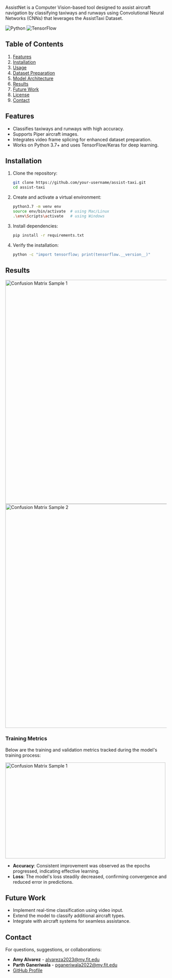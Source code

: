 AssistNet is a Computer Vision-based tool designed to assist aircraft navigation by classifying taxiways and runways using Convolutional Neural Networks (CNNs) that leverages the AssistTaxi Dataset. 

![Python](https://img.shields.io/badge/Python-3.7.17-blue)
![TensorFlow](https://img.shields.io/badge/TensorFlow-2.x-orange)

## Table of Contents
01. [Features](#features)
02. [Installation](#installation)
03. [Usage](#usage)
04. [Dataset Preparation](#dataset-preparation)
05. [Model Architecture](#model-architecture)
06. [Results](#results)
07. [Future Work](#future-work)
08. [License](#license)
09. [Contact](#contact)

## Features
- Classifies taxiways and runways with high accuracy.
- Supports Piper aircraft images.
- Integrates video frame splicing for enhanced dataset preparation.
- Works on Python 3.7+ and uses TensorFlow/Keras for deep learning.

## Installation
1. Clone the repository:
   ```bash
   git clone https://github.com/your-username/assist-taxi.git
   cd assist-taxi
2. Create and activate a virtual environment:
    ```bash
    python3.7 -m venv env
    source env/bin/activate  # using Mac/Linux
    .\env\Scripts\activate   # using Windows
3. Install dependencies:
    ```bash
    pip install -r requirements.txt
4. Verify the installation:
   ```bash
   python -c "import tensorflow; print(tensorflow.__version__)"

## Results
<img src="https://github.com/user-attachments/assets/a4baeb40-69e3-46e6-abca-6ce7f1feb2d5" width="700" height="700" alt="Confusion Matrix Sample 1">
<img src="https://github.com/user-attachments/assets/724c10e4-51ed-4000-aad4-367dcad77821" width="700" height="700" alt="Confusion Matrix Sample 2">

### Training Metrics
Below are the training and validation metrics tracked during the model's training process:

<img src="https://github.com/user-attachments/assets/3bb3c8bd-1a24-4bf1-9f9a-48090435825e" width="500" height="300" alt="Confusion Matrix Sample 1">

- **Accuracy**: Consistent improvement was observed as the epochs progressed, indicating effective learning.
- **Loss**: The model's loss steadily decreased, confirming convergence and reduced error in predictions.



## Future Work
- Implement real-time classification using video input.
- Extend the model to classify additional aircraft types.
- Integrate with aircraft systems for seamless assistance.

## Contact
For questions, suggestions, or collaborations:
- **Amy Alvarez** - alvareza2023@my.fit.edu
- **Parth Ganeriwala** - pganeriwala2022@my.fit.edu
- [GitHub Profile](https://github.com/your-username)


